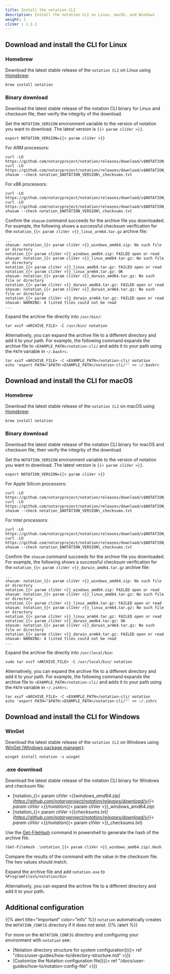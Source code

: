 ```yaml
---
title: Install the notation CLI
description: Install the notation CLI on Linux, macOS, and Windows
weight: 1
cliVer : 1.1.1
---
```


## Download and install the CLI for Linux

### Homebrew
Download the latest stable release of the `notation CLI` on Linux using [Homebrew](https://brew.sh/):

```console
brew install notation
```

### Binary download
Download the latest stable release of the notation CLI binary for Linux and checksum file, then verify the integrity of the download.

Set the `NOTATION_VERSION` environment variable to the version of notation you want to download. The latest version is `{{< param cliVer >}}`.

```console
export NOTATION_VERSION={{< param cliVer >}}
```

For ARM processors:

```console
curl -LO https://github.com/notaryproject/notation/releases/download/v$NOTATION_VERSION/notation_$NOTATION_VERSION\_linux_arm64.tar.gz
curl -LO https://github.com/notaryproject/notation/releases/download/v$NOTATION_VERSION/notation_$NOTATION_VERSION\_checksums.txt
shasum --check notation_$NOTATION_VERSION\_checksums.txt
```

For x86 processors:

```console
curl -LO https://github.com/notaryproject/notation/releases/download/v$NOTATION_VERSION/notation_$NOTATION_VERSION\_linux_amd64.tar.gz
curl -LO https://github.com/notaryproject/notation/releases/download/v$NOTATION_VERSION/notation_$NOTATION_VERSION\_checksums.txt
shasum --check notation_$NOTATION_VERSION\_checksums.txt
```

Confirm the `shasum` command succeeds for the archive file you downloaded. For example, the following shows a successful checksum verification for the `notation_{{< param cliVer >}}_linux_arm64.tar.gz` archive file:

```console
...
shasum: notation_{{< param cliVer >}}_windows_amd64.zip: No such file or directory
notation_{{< param cliVer >}}_windows_amd64.zip: FAILED open or read
shasum: notation_{{< param cliVer >}}_linux_amd64.tar.gz: No such file or directory
notation_{{< param cliVer >}}_linux_amd64.tar.gz: FAILED open or read
notation_{{< param cliVer >}}_linux_arm64.tar.gz: OK
shasum: notation_{{< param cliVer >}}_darwin_amd64.tar.gz: No such file or directory
notation_{{< param cliVer >}}_darwin_amd64.tar.gz: FAILED open or read
shasum: notation_{{< param cliVer >}}_darwin_arm64.tar.gz: No such file or directory
notation_{{< param cliVer >}}_darwin_arm64.tar.gz: FAILED open or read
shasum: WARNING: 4 listed files could not be read
...
```

Expand the archive file directly into `/usr/bin/`:

```console
tar xvzf <ARCHIVE_FILE> -C /usr/bin/ notation
```

Alternatively, you can expand the archive file to a different directory and add it to your path. For example, the following command expands the archive file to `<EXAMPLE_PATH>/notation-cli/` and adds it to your path using the `PATH` variable in `~/.bashrc`.

```console
tar xvzf <ARCHIVE_FILE> -C <EXAMPLE_PATH>/notation-cli/ notation
echo 'export PATH="$PATH:<EXAMPLE_PATH>/notation-cli/"' >> ~/.bashrc
```

## Download and install the CLI for macOS

### Homebrew
Download the latest stable release of the `notation CLI` on macOS using [Homebrew](https://brew.sh/):

```console
brew install notation
```

### Binary download
Download the latest stable release of the notation CLI binary for macOS and checksum file, then verify the integrity of the download.

Set the `NOTATION_VERSION` environment variable to the version of notation you want to download. The latest version is `{{< param cliVer >}}`.

```console
export NOTATION_VERSION={{< param cliVer >}}
```

For Apple Silicon processors:

```console
curl -LO https://github.com/notaryproject/notation/releases/download/v$NOTATION_VERSION/notation_$NOTATION_VERSION\_darwin_arm64.tar.gz
curl -LO https://github.com/notaryproject/notation/releases/download/v$NOTATION_VERSION/notation_$NOTATION_VERSION\_checksums.txt
shasum --check notation_$NOTATION_VERSION\_checksums.txt
```

For Intel processors:

```console
curl -LO https://github.com/notaryproject/notation/releases/download/v$NOTATION_VERSION/notation_$NOTATION_VERSION\_darwin_amd64.tar.gz
curl -LO https://github.com/notaryproject/notation/releases/download/v$NOTATION_VERSION/notation_$NOTATION_VERSION\_checksums.txt
shasum --check notation_$NOTATION_VERSION\_checksums.txt
```

Confirm the `shasum` command succeeds for the archive file you downloaded. For example, the following shows a successful checksum verification for the `notation_{{< param cliVer >}}_darwin_amd64.tar.gz` archive file:

```console
...
shasum: notation_{{< param cliVer >}}_windows_amd64.zip: No such file or directory
notation_{{< param cliVer >}}_windows_amd64.zip: FAILED open or read
shasum: notation_{{< param cliVer >}}_linux_amd64.tar.gz: No such file or directory
notation_{{< param cliVer >}}_linux_amd64.tar.gz: FAILED open or read
shasum: notation_{{< param cliVer >}}_linux_arm64.tar.gz: No such file or directory
notation_{{< param cliVer >}}_linux_arm64.tar.gz: FAILED open or read
notation_{{< param cliVer >}}_darwin_amd64.tar.gz: OK
shasum: notation_{{< param cliVer >}}_darwin_arm64.tar.gz: No such file or directory
notation_{{< param cliVer >}}_darwin_arm64.tar.gz: FAILED open or read
shasum: WARNING: 4 listed files could not be read
...
```

Expand the archive file directly into `/usr/local/bin`:

```console
sudo tar xvzf <ARCHIVE_FILE> -C /usr/local/bin/ notation
```

Alternatively, you can expand the archive file to a different directory and add it to your path. For example, the following command expands the archive file to `<EXAMPLE_PATH>/notation-cli/` and adds it to your path using the `PATH` variable in `~/.zshhrc`.

```console
tar xvzf <ARCHIVE_FILE> -C <EXAMPLE_PATH>/notation-cli/ notation
echo 'export PATH="$PATH:<EXAMPLE_PATH>/notation-cli/"' >> ~/.zshrc
```

## Download and install the CLI for Windows

### WinGet
Download the latest stable release of the `notation CLI` on Windows using [WinGet (Windows package manager)](https://github.com/microsoft/winget-pkgs):

```console
winget install notation -s winget
```
### .exe download
Download the latest stable release of the notation CLI binary for Windows and checksum file:

* [notation_{{< param cliVer >}}_windows_amd64.zip](https://github.com/notaryproject/notation/releases/download/v{{< param cliVer >}}/notation_{{< param cliVer >}}_windows_amd64.zip)
* [notation_{{< param cliVer >}}_checksums.txt](https://github.com/notaryproject/notation/releases/download/v{{< param cliVer >}}/notation_{{< param cliVer >}}_checksums.txt)

Use the [Get-FileHash](https://learn.microsoft.com/powershell/module/microsoft.powershell.utility/get-filehash?view=powershell-7.3) command in powershell to generate the hash of the archive file.

```console
(Get-FileHash .\notation_{{< param cliVer >}}_windows_amd64.zip).Hash
```

Compare the results of the command with the value in the checksum file. The two values should match.

Expand the archive file and add `notation.exe` to `%ProgramFiles%/notation/bin`

Alternatively, you can expand the archive file to a different directory and add it to your path.

## Additional configuration

{{% alert title="Important" color="info" %}}
`notation` automatically creates the `NOTATION_CONFIG` directory if it does not exist.
{{% /alert %}}

For more on the `NOTATION_CONFIG` directory and configuring your environment with `notation` see:

- [Notation directory structure for system configuration]({{< ref "/docs/user-guides/how-to/directory-structure.md" >}})
- [Customize the Notation configuration file]({{< ref "/docs/user-guides/how-to/notation-config-file" >}})
